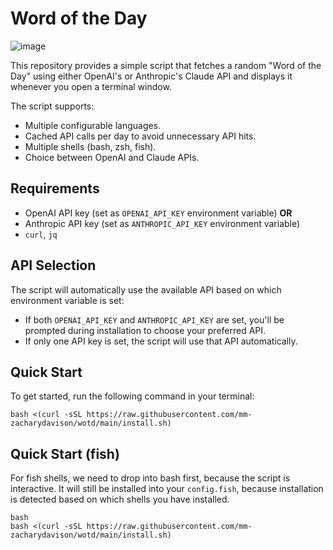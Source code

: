 
# Word of the Day

![image](https://github.com/user-attachments/assets/0441b743-effe-4a4f-b3de-6661b4f433f4)

This repository provides a simple script that fetches a random "Word of the Day" using either OpenAI's or Anthropic's Claude API and displays it whenever you open a terminal window.

The script supports:

- Multiple configurable languages.
- Cached API calls per day to avoid unnecessary API hits.
- Multiple shells (bash, zsh, fish).
- Choice between OpenAI and Claude APIs.

## Requirements

- OpenAI API key (set as `OPENAI_API_KEY` environment variable) **OR**
- Anthropic API key (set as `ANTHROPIC_API_KEY` environment variable)
- `curl`, `jq`

## API Selection

The script will automatically use the available API based on which environment variable is set:

- If both `OPENAI_API_KEY` and `ANTHROPIC_API_KEY` are set, you'll be prompted during installation to choose your preferred API.
- If only one API key is set, the script will use that API automatically.

## Quick Start

To get started, run the following command in your terminal:

```
bash <(curl -sSL https://raw.githubusercontent.com/mm-zacharydavison/wotd/main/install.sh)
```

## Quick Start (fish)

For fish shells, we need to drop into bash first, because the script is interactive.
It will still be installed into your `config.fish`, because installation is detected based on which shells you have installed.

```
bash
bash <(curl -sSL https://raw.githubusercontent.com/mm-zacharydavison/wotd/main/install.sh)
```
